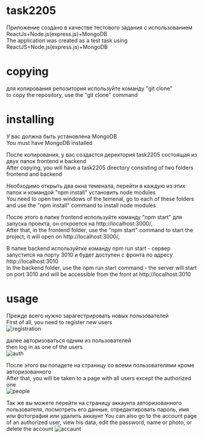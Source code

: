 # task2205
Приложение создано в качестве тестового задания с использованием ReactJs+Node.js(express.js)+MongoDB<br />
The application was created as a test task using ReactJS+Node.js(express.js)+MongoDB<br />

# copying
для копирования репозитория используйте команду "git clone"<br />
to copy the repository, use the "git clone" command<br />

# installing 
У вас должна быть установлена MongoDB<br />
You must have MongoDB installed<br />

После копирования, у вас создастся деректория task2205 состоящая из двух папок frontend и backend<br />
After copying, you will have a task2205 directory consisting of two folders frontend and backend<br />

Необходимо открыть два окна теменала, перейти в каждую из этих папок и командой "npm install" установить node modules<br />
You need to open two windows of the temenal, go to each of these folders and use the "npm install" command to install node modules<br />

После этого в папке frontend используйте команду "npm start" для запуска проекта, он откроется на http://localhost:3000/,<br />
After that, in the frontend folder, use the "npm start" command to start the project, it will open on http://localhost:3000/,<br />

В папке backend используйтке команду npm run start - сервер запустится на порту 3010 и будет доступен с фронта по адресу http://localhost:3010<br />
In the backend folder, use the npm run start command - the server will start on port 3010 and will be accessible from the front at http://localhost:3010<br />

# usage
Прежде всего нужно зарагестрировать новых пользователей<br />
First of all, you need to register new users<br />
![registration](https://github.com/PGVlasov/task2205/assets/47336018/7b4d3488-1469-4018-9624-190a309e3e11)<br />

далее авторизоваться одним из пользователей<br />
then log in as one of the users<br />
![auth](https://github.com/PGVlasov/task2205/assets/47336018/808cfbc7-4081-4550-8830-ae0b8824bf9d)<br />

После этого вы попадете на страницу со всеми пользователями кроме авторизованного<br />
After that, you will be taken to a page with all users except the authorized one<br />
![people](https://github.com/PGVlasov/task2205/assets/47336018/408e010d-9903-4e0e-850e-6e4d4f6192a0)

Так же вы можете перейти на страницу аккаунта авторизованного пользователя, 
посмотреть его данные, отредактировать пароль, имя или фотография или удалить аккаунт
You can also go to the account page of an authorized user,
view his data, edit the password, name or photo, or delete the account
![accaunt](https://github.com/PGVlasov/task2205/assets/47336018/497be033-9ad1-431e-876e-56750805be3d)



